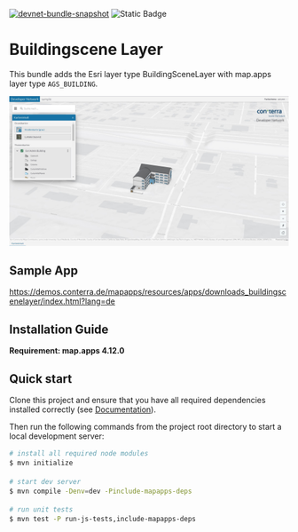 [![devnet-bundle-snapshot](https://github.com/conterra/mapapps-layer-buildingscene/actions/workflows/devnet-bundle-snapshot.yml/badge.svg)](https://github.com/conterra/mapapps-layer-buildingscene/actions/workflows/devnet-bundle-snapshot.yml)
![Static Badge](https://img.shields.io/badge/tested_for_map.apps-4.17.0-%20?labelColor=%233E464F&color=%232FC050)
# Buildingscene Layer

This bundle adds the Esri layer type BuildingSceneLayer with map.apps layer type `AGS_BUILDING`.

![Screenshot App](https://github.com/conterra/mapapps-layer-buildingscene/blob/master/screenshot.JPG)

## Sample App
https://demos.conterra.de/mapapps/resources/apps/downloads_buildingscenelayer/index.html?lang=de

## Installation Guide
**Requirement: map.apps 4.12.0**

## Quick start

Clone this project and ensure that you have all required dependencies installed correctly (see [Documentation](https://docs.conterra.de/en/mapapps/latest/developersguide/getting-started/set-up-development-environment.html)).

Then run the following commands from the project root directory to start a local development server:

```bash
# install all required node modules
$ mvn initialize

# start dev server
$ mvn compile -Denv=dev -Pinclude-mapapps-deps

# run unit tests
$ mvn test -P run-js-tests,include-mapapps-deps
```
